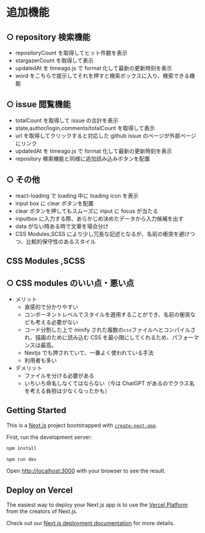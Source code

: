 # 追加機能

## ○ repository 検索機能

- repositoryCount を取得してヒット件数を表示
- stargazerCount を取得して表示
- updatedAt を timeago.js で format 化して最新の更新時刻を表示
- word をこちらで提示してそれを押すと検索ボックスに入り、検索できる機能

## ○ issue 閲覧機能

- totalCount を取得して issue の合計を表示
- state,author/login,comments/totalCount を取得して表示
- url を取得してクリックすると対応した github issue のページが外部ページにリンク
- updatedAt を timeago.js で format 化して最新の更新時刻を表示
- repository 検索機能と同様に追加読み込みボタンを配置

## ○ その他

- react-loading で loading 中に loading icon を表示
- input box に clear ボタンを配置
- clear ボタンを押してもスムーズに input に focus が当たる
- inputbox に入力する際、あらかじめ決めたデータから入力候補を出す
- data がない時ある時で文章を場合分け
- CSS Modules,SCSS により少し冗長な記述となるが、名前の衝突を避けつつ、比較的保守性のあるスタイル

## CSS Modules ,SCSS

## ○ CSS modules のいい点・悪い点

- メリット
  - 直感的で分かりやすい
  - コンポーネントレベルでスタイルを適用することができ、名前の衝突なども考える必要がない
  - コード分割した上で minify された複数の`css`ファイルへとコンパイルされ、描画のために読み込む CSS を最小限にしてくれるため、パフォーマンスは最高。
  - Nextjs でも押されていて、一番よく使われている手法
  - 利用者も多い
- デメリット
  - ファイルを分ける必要がある
  - いちいち命名しなくてはならない（今は ChatGPT があるのでクラス名を考える負担は少なくなったかも）

## Getting Started

This is a [Next.js](https://nextjs.org/) project bootstrapped with [`create-next-app`](https://github.com/vercel/next.js/tree/canary/packages/create-next-app).

First, run the development server:

```bash
npm install

npm run dev
```

Open [http://localhost:3000](http://localhost:3000) with your browser to see the result.

## Deploy on Vercel

The easiest way to deploy your Next.js app is to use the [Vercel Platform](https://vercel.com/new?utm_medium=default-template&filter=next.js&utm_source=create-next-app&utm_campaign=create-next-app-readme) from the creators of Next.js.

Check out our [Next.js deployment documentation](https://nextjs.org/docs/deployment) for more details.

